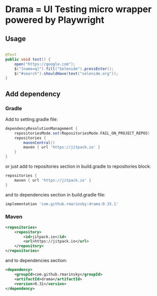 # Drama = UI Testing micro wrapper powered by Playwright

## Usage

```java

@Test
public void test() {
    open("https://google.com");
    $("[name=q]").fill("Selenide").pressEnter();
    $("#search").shouldHave(text("selenide.org"));
}
```

## Add dependency

### Gradle

Add to setting.gradle file:

```groovy
dependencyResolutionManagement {
    repositoriesMode.set(RepositoriesMode.FAIL_ON_PROJECT_REPOS)
    repositories {
        mavenCentral()
        maven { url 'https://jitpack.io' }
    }
}
```

or just add to repositories section in build.gradle to repositories block:

```groovy
repositories {
    maven { url 'https://jitpack.io' }
}
```

and to dependencies section in build.gradle file:

```groovy
implementation 'com.github.rmarinsky:drama:0.33.1'
```

### Maven

```xml
<repositories>
    <repository>
        <id>jitpack.io</id>
        <url>https://jitpack.io</url>
    </repository>
</repositories>
```

and to dependencies section:

```xml
<dependency>
    <groupId>com.github.rmarinsky</groupId>
    <artifactId>drama</artifactId>
    <version>0.31</version>
</dependency>
```